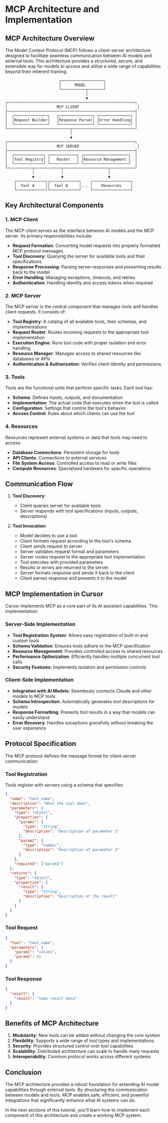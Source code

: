 # MCP Architecture and Implementation

## MCP Architecture Overview

The Model Context Protocol (MCP) follows a client-server architecture designed to facilitate seamless communication between AI models and external tools. This architecture provides a structured, secure, and extensible way for models to access and utilize a wide range of capabilities beyond their inherent training.

```
                        ┌───────────────────┐
                        │      MODEL        │
                        └───────────┬───────┘
                                    │
                                    ▼
┌─────────────────────────────────────────────────────────┐
│                      MCP CLIENT                          │
├─────────────────────────────────────────────────────────┤
│  ┌───────────────┐   ┌───────────────┐ ┌──────────────┐ │
│  │Request Builder│   │Response Parser│ │Error Handling│ │
│  └───────────────┘   └───────────────┘ └──────────────┘ │
└────────────────────────────┬────────────────────────────┘
                             │
                             ▼
┌─────────────────────────────────────────────────────────┐
│                      MCP SERVER                          │
├─────────────────────────────────────────────────────────┤
│  ┌─────────────┐ ┌────────────┐ ┌────────────────────┐  │
│  │Tool Registry│ │   Router   │ │Resource Management │  │
│  └─────────────┘ └────────────┘ └────────────────────┘  │
└───────────┬────────────┬────────────────────┬───────────┘
            │            │                    │
            ▼            ▼                    ▼
    ┌─────────────┐┌─────────────┐    ┌─────────────────┐
    │  Tool A     ││  Tool B     │... │    Resources    │
    └─────────────┘└─────────────┘    └─────────────────┘
```

## Key Architectural Components

### 1. MCP Client

The MCP client serves as the interface between AI models and the MCP server. Its primary responsibilities include:

- **Request Formation**: Converting model requests into properly formatted MCP protocol messages
- **Tool Discovery**: Querying the server for available tools and their specifications
- **Response Processing**: Parsing server responses and presenting results back to the model
- **Error Handling**: Managing exceptions, timeouts, and retries
- **Authentication**: Handling identity and access tokens when required

### 2. MCP Server

The MCP server is the central component that manages tools and handles client requests. It consists of:

- **Tool Registry**: A catalog of all available tools, their schemas, and implementations
- **Request Router**: Routes incoming requests to the appropriate tool implementation
- **Execution Engine**: Runs tool code with proper isolation and error handling
- **Resource Manager**: Manages access to shared resources like databases or APIs
- **Authentication & Authorization**: Verifies client identity and permissions

### 3. Tools

Tools are the functional units that perform specific tasks. Each tool has:

- **Schema**: Defines inputs, outputs, and documentation
- **Implementation**: The actual code that executes when the tool is called
- **Configuration**: Settings that control the tool's behavior
- **Access Control**: Rules about which clients can use the tool

### 4. Resources

Resources represent external systems or data that tools may need to access:

- **Database Connections**: Persistent storage for tools
- **API Clients**: Connections to external services
- **File System Access**: Controlled access to read or write files
- **Compute Resources**: Specialized hardware for specific operations

## Communication Flow

1. **Tool Discovery**:
   - Client queries server for available tools
   - Server responds with tool specifications (inputs, outputs, descriptions)

2. **Tool Invocation**:
   - Model decides to use a tool
   - Client formats request according to the tool's schema
   - Client sends request to server
   - Server validates request format and parameters
   - Server routes request to the appropriate tool implementation
   - Tool executes with provided parameters
   - Results or errors are returned to the server
   - Server formats response and sends it back to the client
   - Client parses response and presents it to the model

## MCP Implementation in Cursor

Cursor implements MCP as a core part of its AI assistant capabilities. This implementation:

### Server-Side Implementation

- **Tool Registration System**: Allows easy registration of built-in and custom tools
- **Schema Validation**: Ensures tools adhere to the MCP specification
- **Resource Management**: Provides controlled access to shared resources
- **Performance Optimization**: Efficiently handles multiple concurrent tool calls
- **Security Features**: Implements isolation and permission controls

### Client-Side Implementation

- **Integration with AI Models**: Seamlessly connects Claude and other models to MCP tools
- **Schema Introspection**: Automatically generates tool descriptions for models
- **Response Formatting**: Presents tool results in a way that models can easily understand
- **Error Recovery**: Handles exceptions gracefully without breaking the user experience

## Protocol Specification

The MCP protocol defines the message format for client-server communication:

### Tool Registration

Tools register with servers using a schema that specifies:

```json
{
  "name": "tool_name",
  "description": "What the tool does",
  "parameters": {
    "type": "object",
    "properties": {
      "param1": {
        "type": "string",
        "description": "Description of parameter 1"
      },
      "param2": {
        "type": "number",
        "description": "Description of parameter 2"
      }
    },
    "required": ["param1"]
  },
  "returns": {
    "type": "object",
    "properties": {
      "result": {
        "type": "string",
        "description": "Description of the result"
      }
    }
  }
}
```

### Tool Request

```json
{
  "tool": "tool_name",
  "parameters": {
    "param1": "value1",
    "param2": 42
  }
}
```

### Tool Response

```json
{
  "result": {
    "result": "Some result data"
  }
}
```

## Benefits of MCP Architecture

1. **Modularity**: New tools can be added without changing the core system
2. **Flexibility**: Supports a wide range of tool types and implementations
3. **Security**: Provides structured control over tool capabilities
4. **Scalability**: Distributed architecture can scale to handle many requests
5. **Interoperability**: Common protocol works across different systems

## Conclusion

The MCP architecture provides a robust foundation for extending AI model capabilities through external tools. By structuring the communication between models and tools, MCP enables safe, efficient, and powerful integrations that significantly enhance what AI systems can do.

In the next sections of this tutorial, you'll learn how to implement each component of this architecture and create a working MCP system.
